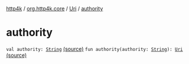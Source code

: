 [http4k](../../index.md) / [org.http4k.core](../index.md) / [Uri](index.md) / [authority](./authority.md)

# authority

`val authority: `[`String`](https://kotlinlang.org/api/latest/jvm/stdlib/kotlin/-string/index.html) [(source)](https://github.com/http4k/http4k/blob/master/http4k-core/src/main/kotlin/org/http4k/core/Uri.kt#L29)
`fun authority(authority: `[`String`](https://kotlinlang.org/api/latest/jvm/stdlib/kotlin/-string/index.html)`): `[`Uri`](index.md) [(source)](https://github.com/http4k/http4k/blob/master/http4k-core/src/main/kotlin/org/http4k/core/Uri.kt#L43)